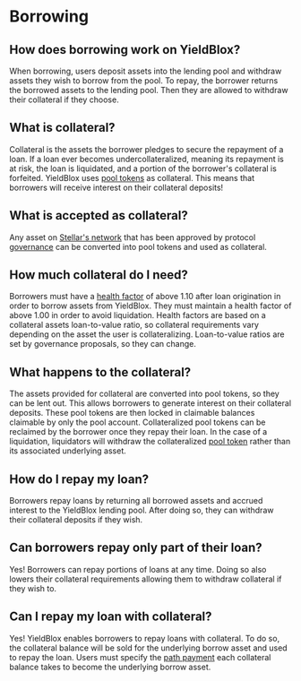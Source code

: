 # Borrowing

## How does borrowing work on YieldBlox?

When borrowing, users deposit assets into the lending pool and withdraw assets they wish to borrow from the pool. To repay, the borrower returns the borrowed assets to the lending pool. Then they are allowed to withdraw their collateral if they choose.

## What is collateral?

Collateral is the assets the borrower pledges to secure the repayment of a loan. If a loan ever becomes undercollateralized, meaning its repayment is at risk, the loan is liquidated, and a portion of the borrower's collateral is forfeited. YieldBlox uses [pool tokens](lending.md#what-are-pool-tokens) as collateral. This means that borrowers will receive interest on their collateral deposits!

## What is accepted as collateral?

Any asset on [Stellar's network](https://developers.stellar.org/docs/start/introduction/) that has been approved by protocol [governance](../governance.md) can be converted into pool tokens and used as collateral.

## How much collateral do I need?

Borrowers must have a [health factor](health-factors.md) of above 1.10 after loan origination in order to borrow assets from YieldBlox. They must maintain a health factor of above 1.00 in order to avoid liquidation. Health factors are based on a collateral assets loan-to-value ratio, so collateral requirements vary depending on the asset the user is collateralizing. Loan-to-value ratios are set by governance proposals, so they can change.

## What happens to the collateral?

The assets provided for collateral are converted into pool tokens, so they can be lent out. This allows borrowers to generate interest on their collateral deposits. These pool tokens are then locked in claimable balances claimable by only the pool account. Collateralized pool tokens can be reclaimed by the borrower once they repay their loan. In the case of a liquidation, liquidators will withdraw the collateralized [pool token](../../technical-docs/math.md#pool-token-issuance) rather than its associated underlying asset.

## How do I repay my loan?

Borrowers repay loans by returning all borrowed assets and accrued interest to the YieldBlox lending pool. After doing so, they can withdraw their collateral deposits if they wish.

## Can borrowers repay only part of their loan?

Yes! Borrowers can repay portions of loans at any time. Doing so also lowers their collateral requirements allowing them to withdraw collateral if they wish to.

## Can I repay my loan with collateral?

Yes! YieldBlox enables borrowers to repay loans with collateral. To do so, the collateral balance will be sold for the underlying borrow asset and used to repay the loan. Users must specify the [path payment](https://developers.stellar.org/api/resources/operations/object/path-payment-strict-send/) each collateral balance takes to become the underlying borrow asset.
